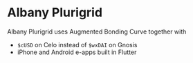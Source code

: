 # Albany Plurigrid
Albany Plurigrid uses Augmented Bonding Curve together with
- `$cUSD` on Celo instead of `$wxDAI` on Gnosis
- iPhone and Android e-apps built in Flutter

